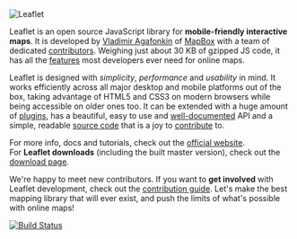 <img src="http://leafletjs.com/docs/images/logo.png" alt="Leaflet" />

Leaflet is an open source JavaScript library for **mobile-friendly interactive maps**.
It is developed by [Vladimir Agafonkin][] of [MapBox][] with a team of dedicated [contributors][].
Weighing just about 30 KB of gzipped JS code, it has all the [features][] most developers ever need for online maps.

Leaflet is designed with *simplicity*, *performance* and *usability* in mind.
It works efficiently across all major desktop and mobile platforms out of the box,
taking advantage of HTML5 and CSS3 on modern browsers while being accessible on older ones too.
It can be extended with a huge amount of [plugins][],
has a beautiful, easy to use and [well-documented][] API
and a simple, readable [source code][] that is a joy to [contribute][] to.

For more info, docs and tutorials, check out the [official website][].<br/>
For **Leaflet downloads** (including the built master version), check out the [download page][].

We're happy to meet new contributors.
If you want to **get involved** with Leaflet development, check out the [contribution guide][contribute].
Let's make the best mapping library that will ever exist,
and push the limits of what's possible with online maps!

[![Build Status](https://travis-ci.org/Leaflet/Leaflet.png?branch=master)](https://travis-ci.org/Leaflet/Leaflet)

 [Vladimir Agafonkin]: http://agafonkin.com/en
 [contributors]: https://github.com/Leaflet/Leaflet/graphs/contributors
 [features]: http://leafletjs.com/features.html
 [plugins]: http://leafletjs.com/plugins.html
 [well-documented]: http://leafletjs.com/reference.html "Leaflet API reference"
 [source code]: https://github.com/Leaflet/Leaflet "Leaflet GitHub repository"
 [hosted on GitHub]: http://github.com/Leaflet/Leaflet
 [contribute]: https://github.com/Leaflet/Leaflet/blob/master/CONTRIBUTING.md "A guide to contributing to Leaflet"
 [official website]: http://leafletjs.com
 [download page]: http://leafletjs.com/download.html
 [MapBox]: https://mapbox.com
